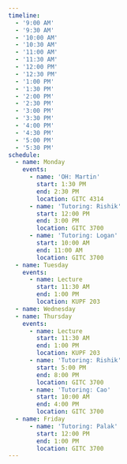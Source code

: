 ```yaml
---
timeline:
  - '9:00 AM'
  - '9:30 AM'
  - '10:00 AM'
  - '10:30 AM'
  - '11:00 AM'
  - '11:30 AM'
  - '12:00 PM'
  - '12:30 PM'
  - '1:00 PM'
  - '1:30 PM'
  - '2:00 PM'
  - '2:30 PM'
  - '3:00 PM'
  - '3:30 PM'
  - '4:00 PM'
  - '4:30 PM'
  - '5:00 PM'
  - '5:30 PM'
schedule:
  - name: Monday
    events:
      - name: 'OH: Martin'
        start: 1:30 PM
        end: 2:30 PM
        location: GITC 4314
      - name: 'Tutoring: Rishik'
        start: 12:00 PM
        end: 3:00 PM
        location: GITC 3700
      - name: 'Tutoring: Logan'
        start: 10:00 AM
        end: 11:00 AM
        location: GITC 3700
  - name: Tuesday
    events:
      - name: Lecture
        start: 11:30 AM
        end: 1:00 PM
        location: KUPF 203
  - name: Wednesday
  - name: Thursday
    events:
      - name: Lecture
        start: 11:30 AM
        end: 1:00 PM
        location: KUPF 203
      - name: 'Tutoring: Rishik'
        start: 5:00 PM
        end: 8:00 PM
        location: GITC 3700
      - name: 'Tutoring: Cao'
        start: 10:00 AM
        end: 4:00 PM
        location: GITC 3700
  - name: Friday
      - name: 'Tutoring: Palak'
        start: 12:00 PM
        end: 1:00 PM
        location: GITC 3700
---
```

